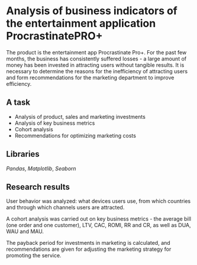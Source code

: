 # Analysis of business indicators of the entertainment application ProcrastinatePRO+

The product is the entertainment app Procrastinate Pro+. For the past few months, the business has consistently suffered losses - a large amount of money has been invested in attracting users without tangible results. It is necessary to determine the reasons for the inefficiency of attracting users and form recommendations for the marketing department to improve efficiency. 

## A task
* Analysis of product, sales and marketing investments
* Analysis of key business metrics
* Cohort analysis
* Recommendations for optimizing marketing costs  

## Libraries
*Pandas*, *Matplotlib*, *Seaborn*

## Research results
User behavior was analyzed: what devices users use, from which countries and through which channels users are attracted.
  
A cohort analysis was carried out on key business metrics - the average bill (one order and one customer), LTV, CAC, ROMI, RR and CR, as well as DUA, WAU and MAU.
  
The payback period for investments in marketing is calculated, and recommendations are given for adjusting the marketing strategy for promoting the service.